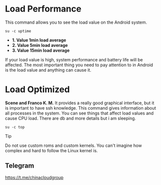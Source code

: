 # Load Performance
This command allows you to see the load value on the Android system.
```
su -c uptime
```

+ **1. Value 1min load average**
+ **2. Value 5min load average**
+ **3. Value 15min load average**

If your load value is high, system performance and battery life will be affected.
The most important thing you need to pay attention to in Android is the load value and anything can cause it.

# Load Optimized
**Scene and Franco K. M.** It provides a really good graphical interface, but it is important to have ssh knowledge.
This command gives information about all processes in the system. You can see things that affect load values ​​and cause CPU load. There are db and more details but i am sleeping.
```
su -c top
```

> [!TIP]
> Do not use custom roms and custom kernels. You can't imagine how complex and hard to follow the Linux kernel is.

## Telegram
https://t.me/chinacloudgroup
